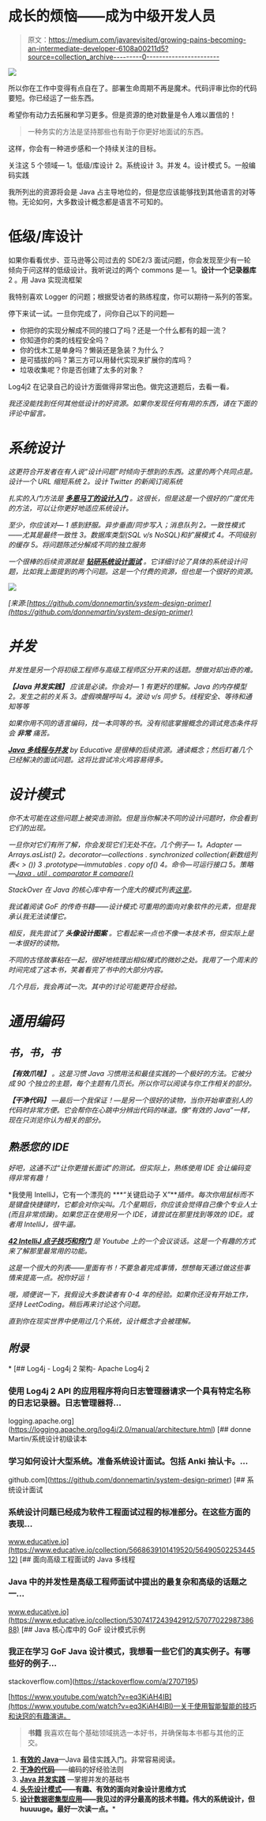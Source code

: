 # 成长的烦恼——成为中级开发人员

> 原文：<https://medium.com/javarevisited/growing-pains-becoming-an-intermediate-developer-6108a00211d5?source=collection_archive---------0----------------------->

![](img/b3235f6759bba13457be047a28dc5996.png)

所以你在工作中变得有点自在了。部署生命周期不再是魔术。代码评审比你的代码要短。你已经运了一些东西。

希望你有动力去拓展和学习更多。但是资源的绝对数量是令人难以置信的！

> 一种务实的方法是坚持那些也有助于你更好地面试的东西。

这样，你会有一种进步感和一个持续关注的目标。

关注这 5 个领域—
1。低级/库设计
2。系统设计
3。并发
4。设计模式
5。一般编码实践

我所列出的资源将会是 Java 占主导地位的，但是您应该能够找到其他语言的对等物。无论如何，大多数设计概念都是语言不可知的。

# 低级/库设计

如果你看看优步、亚马逊等公司过去的 SDE2/3 面试问题，你会发现至少有一轮倾向于问这样的低级设计。我听说过的两个 commons 是—
1。**设计一个记录器库**2
。用 Java 实现流框架

我特别喜欢 Logger 的问题；根据受访者的熟练程度，你可以期待一系列的答案。

停下来试一试。一旦你完成了，问你自己以下的问题—

*   你把你的实现分解成不同的接口了吗？还是一个什么都有的超一流？
*   你知道你的类的线程安全吗？
*   你的伐木工是单身吗？懒装还是急装？为什么？
*   是可插拔的吗？第三方可以用替代实现来扩展你的库吗？
*   垃圾收集呢？你是否创建了太多的对象？

Log4j2 在记录自己的设计方面做得非常出色。做完这道题后，去看一看[](https://logging.apache.org/log4j/2.0/manual/architecture.html)*。*

*我还没能找到任何其他低设计的好资源。如果你发现任何有用的东西，请在下面的评论中留言。*

# *系统设计*

*这更符合开发者在有人说“设计问题”时倾向于想到的东西。这里的两个共同点是。设计一个 URL 缩短系统
2。设计 Twitter 的新闻订阅系统*

*扎实的入门方法是 [***多恩马丁的设计入门***](https://github.com/donnemartin/system-design-primer) 。这很长，但是这是一个很好的广度优先的方法，可以让你更好地适应系统设计。*

*至少，你应该对—
1 感到舒服。异步垂直/同步写入；消息队列
2。一致性模式——尤其是最终一致性
3。数据库类型(SQL v/s NoSQL)和扩展模式
4。不同级别的缓存
5。将问题陈述分解成不同的独立服务*

*一个很棒的后续资源就是 [***钻研系统设计面试***](https://www.educative.io/collection/5668639101419520/5649050225344512) 。它详细讨论了具体的系统设计问题，比如我上面提到的两个问题。这是一个付费的资源，但也是一个很好的资源。*

*![](img/38069cc0225cd0db1180164d062b0c9f.png)*

*[来源:[https://github.com/donnemartin/system-design-primer](https://github.com/donnemartin/system-design-primer)*

# *并发*

*并发性是另一个将初级工程师与高级工程师区分开来的话题。想做对却出奇的难。*

****【Java 并发实践】*** 应该是必读。你会对—
1 有更好的理解。Java 的内存模型
2。发生之前的关系
3。虚假唤醒呼叫
4。波动 v/s 同步
5。线程安全、等待和通知等等*

*如果你用不同的语言编码，找一本同等的书。没有彻底掌握概念的调试竞态条件将会 ***非常*** 痛苦。*

*[***Java 多线程与并发***](https://www.educative.io/collection/5307417243942912/5707702298738688) by Educative 是很棒的后续资源。通读概念；然后盯着几个已经解决的面试问题。这将比尝试冷火鸡容易得多。*

# *设计模式*

*你不太可能在这些问题上被突击测验。但是当你解决不同的设计问题时，你会看到它们的出现。*

*一旦你对它们有所了解，你会发现它们无处不在。几个例子—
1。Adapter — Arrays.asList()
2。decorator—collections . synchronized collection(新数组列表< > ())
3 .prototype—immutables . copy of()
4。命令—可运行接口
5。策略—[Java . util . comparator # compare()](http://docs.oracle.com/javase/8/docs/api/java/util/Comparator.html#compare-T-T-)*

*StackOver 在 Java 的核心库中有一个庞大的模式列表[这里](https://stackoverflow.com/a/2707195)。*

*我试着阅读 GoF 的传奇书籍——设计模式:可重用的面向对象软件的元素，但是我承认我无法读懂它。*

*相反，我先尝试了 ***头像设计图案*** 。它看起来一点也不像一本技术书，但实际上是一本很好的读物。*

*不同的古怪故事粘在一起，很好地梳理出相似模式的微妙之处。我用了一个周末的时间完成了这本书，笑着看完了书中的大部分内容。*

*几个月后，我会再试一次。其中的讨论可能更符合经验。*

# *通用编码*

## *书，书，书*

****【有效爪哇】*** 。这是习惯 Java 习惯用法和最佳实践的一个极好的方法。它被分成 90 个独立的主题，每个主题有几页长。所以你可以阅读与你工作相关的部分。*

****【干净代码】*** —最后一个我保证！—是另一个很好的读物，当你开始审查别人的代码时非常方便。它会帮你在心跳中分辨出代码的味道。像“有效的 Java”一样，现在只浏览你认为相关的部分。*

## *熟悉您的 IDE*

*好吧，这通不过“让你更擅长面试”的测试。但实际上，熟练使用 IDE 会让编码变得非常有趣！*

*我使用 IntelliJ，它有一个漂亮的 ***“关键启动子 X”***插件。每次你用鼠标而不是键盘快捷键时，它都会对你尖叫。几个星期后，你应该会觉得自己像个专业人士(而且非常烦躁)。如果您正在使用另一个 IDE，请尝试在那里找到等效的 IDE。或者用 IntelliJ，很牛逼。*

*[***42 IntelliJ 点子技巧和窍门***](https://www.youtube.com/watch?v=eq3KiAH4IBI) 是 Youtube 上的一个会议谈话。这是一个有趣的方式来了解那里最常用的功能。*

*这是一个很大的列表——里面有书！不要急着完成事情，想想每天通过做这些事情来提高一点。祝你好运！*

*哦，顺便说一下，我假设大多数读者有 0-4 年的经验。如果你还没有开始工作，坚持 LeetCoding。稍后再来讨论这个问题。*

*直到你在现实世界中使用过几个系统，设计概念才会被理解。*

## *附录*

*[](https://logging.apache.org/log4j/2.0/manual/architecture.html) [## Log4j - Log4j 2 架构- Apache Log4j 2

### 使用 Log4j 2 API 的应用程序将向日志管理器请求一个具有特定名称的日志记录器。日志管理器将…

logging.apache.org](https://logging.apache.org/log4j/2.0/manual/architecture.html) [](https://github.com/donnemartin/system-design-primer) [## donne Martin/系统设计初级读本

### 学习如何设计大型系统。准备系统设计面试。包括 Anki 抽认卡。…

github.com](https://github.com/donnemartin/system-design-primer) [](https://www.educative.io/collection/5668639101419520/5649050225344512) [## 系统设计面试

### 系统设计问题已经成为软件工程面试过程的标准部分。在这些方面的表现…

www.educative.io](https://www.educative.io/collection/5668639101419520/5649050225344512) [](https://www.educative.io/collection/5307417243942912/5707702298738688) [## 面向高级工程面试的 Java 多线程

### Java 中的并发性是高级工程师面试中提出的最复杂和高级的话题之一…

www.educative.io](https://www.educative.io/collection/5307417243942912/5707702298738688) [](https://stackoverflow.com/a/2707195) [## Java 核心库中的 GoF 设计模式示例

### 我正在学习 GoF Java 设计模式，我想看一些它们的真实例子。有哪些好的例子…

stackoverflow.com](https://stackoverflow.com/a/2707195) 

[https://www.youtube.com/watch?v=eq3KiAH4IB](https://www.youtube.com/watch?v=eq3KiAH4IBI)—关于使用智能智能的技巧和诀窍的有趣演讲。

> **书籍**
> 我喜欢在每个基础领域挑选一本好书，并确保每本书都与其他的正交。

1.  [**有效的 Java**](https://www.goodreads.com/book/show/105099.Effective_Java_Programming_Language_Guide)—Java 最佳实践入门。非常容易阅读。
2.  [**干净的代码**](https://www.goodreads.com/book/show/3735293-clean-code)——编码的好经验法则
3.  [**Java 并发实践**](https://www.goodreads.com/book/show/127932.Java_Concurrency_in_Practice) —掌握并发的基础书
4.  [**头先设计模式**](https://www.goodreads.com/book/show/58128.Head_First_Design_Patterns)**——有趣、有效的面向对象设计思维方式**
5.  **[**设计数据密集型应用**](https://www.goodreads.com/book/show/23463279-designing-data-intensive-applications)——我见过的评分最高的技术书籍。伟大的系统设计，但 huuuuge。最好一次读一点。***